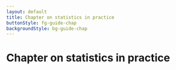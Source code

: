 ```yaml
---
layout: default
title: Chapter on statistics in practice
buttonStyle: fg-guide-chap
backgroundStyle: bg-guide-chap
---
```


# Chapter on statistics in practice